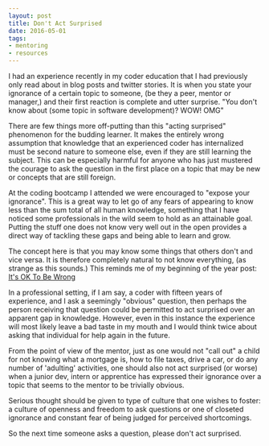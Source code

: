 ```yaml
---
layout: post
title: Don't Act Surprised
date: 2016-05-01
tags:
- mentoring
- resources
---
```


I had an experience recently in my coder education that I had previously only read about in blog posts and twitter stories. It is when you state your ignorance of a certain topic to someone, (be they a peer, mentor or manager,) and their first reaction is complete and utter surprise. "You don't know about (some topic in software development)? WOW! OMG" <!-- more -->

There are few things more off-putting than this "acting surprised" phenomenon for the budding learner. It makes the entirely wrong assumption that knowledge that an experienced coder has internalized must be second nature to someone else, even if they are still learning the subject. This can be especially harmful for anyone who has just mustered the courage to ask the question in the first place on a topic that may be new or concepts that are still foreign. 

At the coding bootcamp I attended we were encouraged to "expose your ignorance". This is a great way to let go of any fears of appearing to know less than the sum total of all human knowledge, something that I have noticed some professionals in the wild seem to hold as an attainable goal. Putting the stuff one does not know very well out in the open provides a direct way of tackling these gaps and being able to learn and grow.

The concept here is that you may know some things that others don't and vice versa. It is therefore completely natural to not know everything, (as strange as this sounds.) This reminds me of my beginning of the year post: [It's OK To Be Wrong](It's_ok_to_be_wrong)

In a professional setting, if I am say, a coder with fifteen years of experience, and I ask a seemingly "obvious" question, then perhaps the person receiving that question could be permitted to act surprised over an apparent gap in knowledge. However, even in this instance the experience will most likely leave a bad taste in my mouth and I would think twice about asking that individual for help again in the future.

From the point of view of the mentor, just as one would not "call out" a child for not knowing what a mortgage is, how to file  taxes, drive a car, or do any number of 'adulting' activities, one should also not act surprised (or worse) when a junior dev, intern or apprentice has expressed their ignorance over a topic that seems to the mentor to be trivially obvious. 

Serious thought should be given to type of culture that one wishes to foster: a culture of openness and freedom to ask questions or one of closeted ignorance and constant fear of being judged for perceived shortcomings. 

So the next time someone asks a question, please don't act surprised. 
